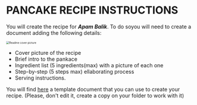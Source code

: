 # PANCAKE RECIPE INSTRUCTIONS

You will create the recipe for _**Apam Balik**_. To do soyou will need to create a document adding the following details:

<img src="/Users/jose/Documents/arduinoGithub/musical-pancake/content/Gaia-Kris/images/cover.jpeg" alt="Readme cover picture" style="zoom:50%;" />

* Cover picture of the recipe
* Brief intro to the pankace
* Ingredient list (5 ingredients(max) with a picture of each one
* Step-by-step (5 steps max) ellaborating process
* Serving instructions.

You will find [here](https://github.com/Lenardgeorge/musical-pancake/blob/dev_pancake_recipe/content/MUSICAL_PANCAKE_RECIPE%20.md) a template document that you can use to create your recipe. (Please, don't edit it, create a copy on your folder to work with it)

